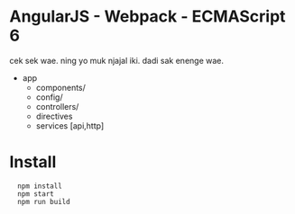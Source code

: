 # AngularJS - Webpack - ECMAScript 6

cek sek wae. ning yo muk njajal iki. dadi sak enenge wae.

  - app
    - components/
    - config/
    - controllers/
    - directives
    - services [api,http]

# Install
```
  npm install
  npm start
  npm run build

```

